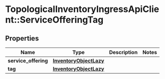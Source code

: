 # TopologicalInventoryIngressApiClient::ServiceOfferingTag

## Properties
Name | Type | Description | Notes
------------ | ------------- | ------------- | -------------
**service_offering** | [**InventoryObjectLazy**](InventoryObjectLazy.md) |  | 
**tag** | [**InventoryObjectLazy**](InventoryObjectLazy.md) |  | 


